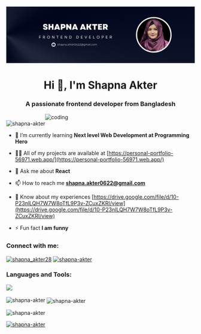 ![logo](https://github.com/shapna-akter/shapna-akter/blob/main/GitHub%20Banner.png)
<h1 align="center">Hi 👋, I'm Shapna Akter</h1>
<h3 align="center">A passionate frontend developer from Bangladesh</h3>

<img align="right" alt="coding" width="400" src="https://i.pinimg.com/originals/e7/26/c7/e726c74ac081eed50feee1433d12c998.gif">

<p align="left"> <img src="https://komarev.com/ghpvc/?username=shapna-akter&label=Profile%20views&color=0e75b6&style=flat" alt="shapna-akter" /> </p>

- 🌱 I’m currently learning **Next level Web Development at Programming Hero**

- 👨‍💻 All of my projects are available at [https://personal-portfolio-56971.web.app/](https://personal-portfolio-56971.web.app/)

- 💬 Ask me about **React**

- 📫 How to reach me **shapna.akter0622@gmail.com**

- 📄 Know about my experiences [https://drive.google.com/file/d/10-P23nlLQH7W7W8oTfL9P3v-ZCuxZKRI/view](https://drive.google.com/file/d/10-P23nlLQH7W7W8oTfL9P3v-ZCuxZKRI/view)

- ⚡ Fun fact **I am funny**

<h3 align="left">Connect with me:</h3>
<p align="left">
<a href="https://twitter.com/shapna_akter28" target="blank"><img align="center" src="https://raw.githubusercontent.com/rahuldkjain/github-profile-readme-generator/master/src/images/icons/Social/twitter.svg" alt="shapna_akter28" height="30" width="40" /></a>
<a href="https://linkedin.com/in/shapna-akter" target="blank"><img align="center" src="https://raw.githubusercontent.com/rahuldkjain/github-profile-readme-generator/master/src/images/icons/Social/linked-in-alt.svg" alt="shapna-akter" height="30" width="40" /></a>
</p>

<h3 align="left">Languages and Tools:</h3>
<p>
  <a href="https://skillicons.dev">
    <img src="https://skillicons.dev/icons?i=bootstrap,css,express,figma,firebase,git,github,html,js,mongodb,mysql,netlify,nextjs,nodejs,postgres,postman,prisma,react,redis,tailwind,ts,vercel,vscode" />
  </a>
</p>

<p><img align="left" src="https://github-readme-stats.vercel.app/api/top-langs?username=shapna-akter&show_icons=true&locale=en&layout=compact" alt="shapna-akter" /></p>

<p>&nbsp;<img align="center" src="https://github-readme-stats.vercel.app/api?username=shapna-akter&show_icons=true&locale=en" alt="shapna-akter" /></p>

<p><img align="center" src="https://github-readme-streak-stats.herokuapp.com/?user=shapna-akter&" alt="shapna-akter" /></p>

<p align="left"> <a href="https://github.com/ryo-ma/github-profile-trophy"><img src="https://github-profile-trophy.vercel.app/?username=shapna-akter" alt="shapna-akter" /></a> </p>
